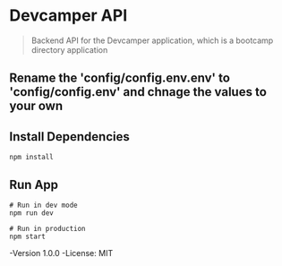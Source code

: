 # Devcamper API
>Backend API for the Devcamper application, which is a bootcamp directory application


## Rename the 'config/config.env.env' to 'config/config.env' and chnage the values to your own

## Install Dependencies
```
npm install
```

## Run App

```
# Run in dev mode
npm run dev

# Run in production
npm start
```
-Version 1.0.0
-License: MIT